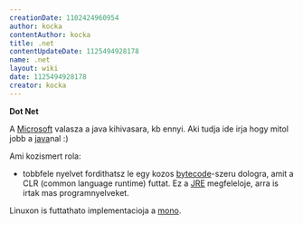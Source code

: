 ```yaml
---
creationDate: 1102424960954 
author: kocka 
contentAuthor: kocka 
title: .net 
contentUpdateDate: 1125494928178 
name: .net 
layout: wiki 
date: 1125494928178 
creator: kocka 
---
```

__Dot Net__

A [Microsoft](Microsoft.html) valasza a java kihivasara, kb ennyi. Aki tudja ide irja hogy mitol jobb a [java](java.html)nal :)

Ami kozismert rola: 

*   tobbfele nyelvet fordithatsz le egy kozos [bytecode](bytecode.html)-szeru dologra, amit a CLR (common language runtime) futtat. Ez a [JRE](JRE.html) megfeleloje, arra is irtak mas programnyelveket.





Linuxon is futtathato implementacioja a [mono](mono.html).
